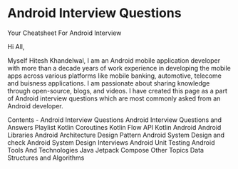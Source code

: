 # Android Interview Questions
Your Cheatsheet For Android Interview

Hi All,

Myself Hitesh Khandelwal, I am an Android mobile application developer with more than a decade years of work experience in developing the mobile apps across various platforms like mobile banking, automotive, telecome and buisness applications.
I am passionate about sharing knowledge through open-source, blogs, and videos.
I have created this page as a part of Android interview questions which are most commonly asked from an Android developer.


Contents - Android Interview Questions
Android Interview Questions and Answers Playlist
Kotlin Coroutines
Kotlin Flow API
Kotlin
Android
Android Libraries
Android Architecture
Design Pattern
Android System Design and check Android System Design Interviews
Android Unit Testing
Android Tools And Technologies
Java
Jetpack Compose
Other Topics
Data Structures and Algorithms
